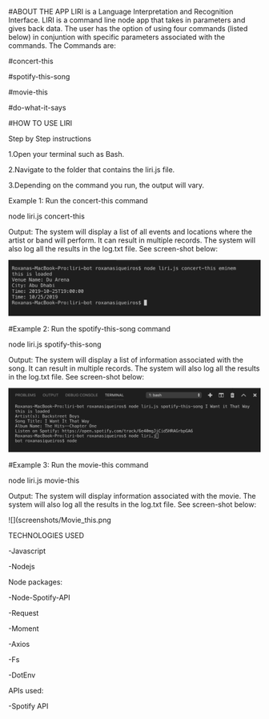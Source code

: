 #ABOUT THE APP LIRI is a Language Interpretation and Recognition Interface. LIRI is a command line node app that takes in parameters and gives back data. The user has the option of using four commands (listed below) in conjuntion with specific parameters associated with the commands. The Commands are:

#concert-this

#spotify-this-song

#movie-this

#do-what-it-says

#HOW TO USE LIRI

Step by Step instructions

1.Open your terminal such as Bash.

2.Navigate to the folder that contains the liri.js file.

3.Depending on the command you run, the output will vary.

Example 1: Run the concert-this command

node liri.js concert-this

Output: The system will display a list of all events and locations where the artist or band will perform. It can result in multiple records. The system will also log all the results in the log.txt file. See screen-shot below:

![](screenshots/concert_this.png)

#Example 2: Run the spotify-this-song command

node liri.js spotify-this-song

Output: The system will display a list of information associated with the song. It can result in multiple records. The system will also log all the results in the log.txt file. See screen-shot below:

![](screenshots/spotify_this_song.png)

#Example 3: Run the movie-this command

node liri.js movie-this

Output: The system will display information associated with the movie. The system will also log all the results in the log.txt file. See screen-shot below:

![](screenshots/Movie_this.png

TECHNOLOGIES USED

-Javascript

-Nodejs

Node packages:

-Node-Spotify-API

-Request

-Moment

-Axios

-Fs

-DotEnv

APIs used:

-Spotify API